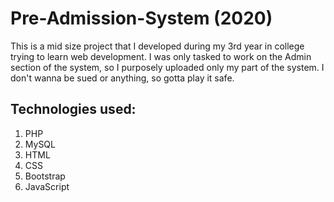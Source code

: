# Pre-Admission-System (2020)
This is a mid size project that I developed during my 3rd year in college trying to learn web development. I was only tasked to work on the Admin section of the system, so I purposely uploaded only my part of the system. I don't wanna be sued or anything, so gotta play it safe.

## Technologies used:
1. PHP
2. MySQL
3. HTML
4. CSS
5. Bootstrap
6. JavaScript
